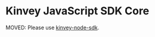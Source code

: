 # Kinvey JavaScript SDK Core

MOVED: Please use [kinvey-node-sdk](https://github.com/Kinvey/kinvey-nodejs).
